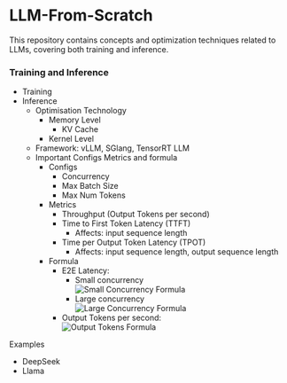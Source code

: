# LLM-From-Scratch
This repository contains concepts and optimization techniques related to LLMs, covering both training and inference.

### Training and Inference

- Training
- Inference
    - Optimisation Technology
        - Memory Level
            - KV Cache
        - Kernel Level
    - Framework: vLLM, SGlang, TensorRT LLM
    - Important Configs Metrics and formula
        - Configs
            - Concurrency
            - Max Batch Size
            - Max Num Tokens
        - Metrics
            - Throughput (Output Tokens per second)
            - Time to First Token Latency (TTFT)
                - Affects: input sequence length
            - Time per Output Token Latency (TPOT)
                - Affects: input sequence length, output sequence length
        - Formula
            - E2E Latency:
              - Small concurrency  
  ![Small Concurrency Formula](https://latex.codecogs.com/svg.image?\color{red}\text{E2E%20Latency}=\left(\text{TTFT}+\text{TPOT}\times(\text{Output%20sequence%20length}-1)\right)\times\frac{\text{num%20of%20requests}}{\text{concurrency}})
              - Large concurrency  
  ![Large Concurrency Formula](https://latex.codecogs.com/svg.image?\color{red}\text{E2E%20Latency}=\left(\text{TTFT}+\text{TPOT}\times(\text{Output%20sequence%20length}-1)\right)\times\frac{\text{num%20of%20requests}}{\text{concurrency}}+\text{Scheduler%20overhead})
            - Output Tokens per second:   
  ![Output Tokens Formula](https://latex.codecogs.com/svg.image?\color{red}\text{Output%20Tokens/sec}=\frac{\text{Output%20sequence%20length}\times\text{num%20of%20requests}}{\text{E2E%20latency%20(sec)}})

Examples

- DeepSeek
- Llama
